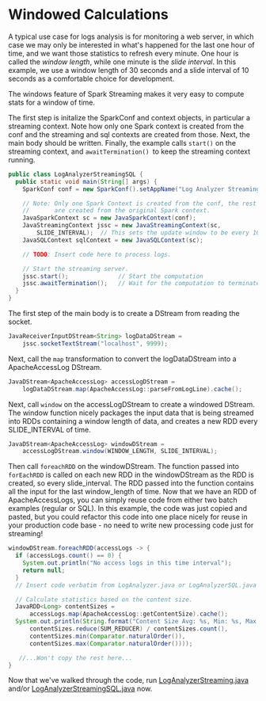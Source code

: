 # Windowed Calculations

A typical use case for logs analysis is for monitoring a web server,
in which case we may only be interested in what's happened for the last one hour of time, and we want those statistics to refresh every minute.  One hour is called
the *window length*, while one minute is the *slide interval*.  In this
example, we use a window length of 30 seconds and a slide interval of
10 seconds as a comfortable choice for development.

The windows feature of Spark Streaming makes it very easy to compute
stats for a window of time.

The first step is initalize the SparkConf and context objects, in particular a streaming context.  Note how only one Spark context is created from the conf and the streaming and sql contexts are created from those.  Next, the main body should be written.  Finally, the example calls ```start()``` on the streaming context, and ```awaitTermination() ```to keep the streaming context running.

```java
public class LogAnalyzerStreamingSQL {
  public static void main(String[] args) {
    SparkConf conf = new SparkConf().setAppName("Log Analyzer Streaming SQL");

    // Note: Only one Spark Context is created from the conf, the rest
    //       are created from the original Spark context.
    JavaSparkContext sc = new JavaSparkContext(conf);
    JavaStreamingContext jssc = new JavaStreamingContext(sc,
        SLIDE_INTERVAL);  // This sets the update window to be every 10 seconds.
    JavaSQLContext sqlContext = new JavaSQLContext(sc);

    // TODO: Insert code here to process logs.

    // Start the streaming server.
    jssc.start();              // Start the computation
    jssc.awaitTermination();   // Wait for the computation to terminate
  }
}
```

The first step of the main body is to create a DStream from reading the socket.
```java
JavaReceiverInputDStream<String> logDataDStream =
    jssc.socketTextStream("localhost", 9999);
```

Next, call the ```map``` transformation to convert the logDataDStream into a ApacheAccessLog DStream.
```java
JavaDStream<ApacheAccessLog> accessLogDStream =
    logDataDStream.map(ApacheAccessLog::parseFromLogLine).cache();
```

Next, call ```window``` on the accessLogDStream to create a windowed DStream.  The window function nicely packages the input data that is being
streamed into RDDs containing a window length of data, and creates a new
RDD every SLIDE_INTERVAL of time.
```java
JavaDStream<ApacheAccessLog> windowDStream =
    accessLogDStream.window(WINDOW_LENGTH, SLIDE_INTERVAL);
```

Then call ```foreachRDD``` on the windowDStream.  The function
passed into ```forEachRDD``` is called on each new RDD in the windowDStream as the RDD
is created, so every slide_interval.  The RDD passed into the function contains
all the input for the last window_length of time.  Now that we have
an RDD of ApacheAccessLogs, you can simply reuse code from either two batch examples (regular or SQL).  In this example, the code was just copied and pasted, but you could refactor this code into one place nicely for reuse in your production code base - no need to write new processing code just for streaming!
```java
windowDStream.foreachRDD(accessLogs -> {
  if (accessLogs.count() == 0) {
    System.out.println("No access logs in this time interval");
    return null;
  }
  // Insert code verbatim from LogAnalyzer.java or LogAnalyzerSQL.java here.

  // Calculate statistics based on the content size.
  JavaRDD<Long> contentSizes =
      accessLogs.map(ApacheAccessLog::getContentSize).cache();
  System.out.println(String.format("Content Size Avg: %s, Min: %s, Max: %s",
      contentSizes.reduce(SUM_REDUCER) / contentSizes.count(),
      contentSizes.min(Comparator.naturalOrder()),
      contentSizes.max(Comparator.naturalOrder())));

   //...Won't copy the rest here...
}
```

Now that we've walked through the code, run [LogAnalyzerStreaming.java](java8/src/main/com/databricks/apps/logs/LogAnalyzerStreaming.java)
and/or [LogAnalyzerStreamingSQL.java](java8/src/main/com/databricks/apps/logs/LogAnalyzerStreamingSQL.java) now.
